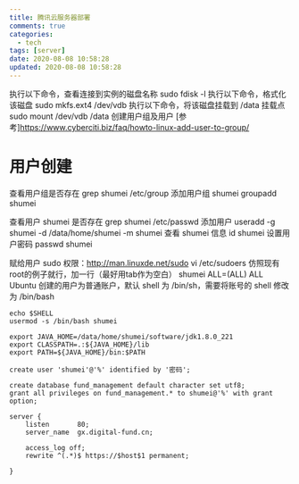 ```yaml
---
title: 腾讯云服务器部署
comments: true
categories:
  - tech
tags: [server]
date: 2020-08-08 10:58:28
updated: 2020-08-08 10:58:28
---
```


执行以下命令，查看连接到实例的磁盘名称
sudo fdisk -l
执行以下命令，格式化该磁盘
sudo mkfs.ext4 /dev/vdb
执行以下命令，将该磁盘挂载到 /data 挂载点
sudo mount /dev/vdb /data
创建用户组及用户
[参考]https://www.cyberciti.biz/faq/howto-linux-add-user-to-group/

# 用户创建
查看用户组是否存在
grep shumei /etc/group
添加用户组 shumei
groupadd shumei

查看用户 shumei 是否存在
grep shumei /etc/passwd
添加用户
useradd -g shumei -d /data/home/shumei -m shumei
查看 shumei 信息
id shumei
设置用户密码
passwd shumei

赋给用户 sudo 权限：http://man.linuxde.net/sudo
vi /etc/sudoers
仿照现有root的例子就行，加一行（最好用tab作为空白）
shumei  ALL=(ALL)   ALL
Ubuntu 创建的用户为普通账户，默认 shell 为 /bin/sh，需要将账号的 shell 修改为 /bin/bash
```
echo $SHELL
usermod -s /bin/bash shumei
```

```
export JAVA_HOME=/data/home/shumei/software/jdk1.8.0_221
export CLASSPATH=.:${JAVA_HOME}/lib
export PATH=${JAVA_HOME}/bin:$PATH
```

```
create user 'shumei'@'%' identified by '密码';

create database fund_management default character set utf8;
grant all privileges on fund_management.* to shumei@'%' with grant option;
```

```
server {
    listen       80;
    server_name  gx.digital-fund.cn;

    access_log off;
    rewrite ^(.*)$ https://$host$1 permanent;

}
```
